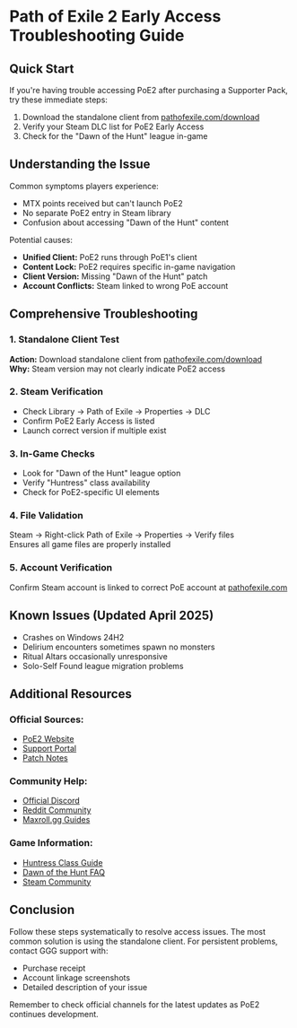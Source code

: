 # Path of Exile 2 Early Access Troubleshooting Guide

## Quick Start
If you're having trouble accessing PoE2 after purchasing a Supporter Pack, try these immediate steps:
1. Download the standalone client from [pathofexile.com/download](https://www.pathofexile.com/download)
2. Verify your Steam DLC list for PoE2 Early Access
3. Check for the "Dawn of the Hunt" league in-game

## Understanding the Issue
Common symptoms players experience:
- MTX points received but can't launch PoE2
- No separate PoE2 entry in Steam library
- Confusion about accessing "Dawn of the Hunt" content

Potential causes:
- **Unified Client:** PoE2 runs through PoE1's client
- **Content Lock:** PoE2 requires specific in-game navigation
- **Client Version:** Missing "Dawn of the Hunt" patch
- **Account Conflicts:** Steam linked to wrong PoE account

## Comprehensive Troubleshooting

### 1. Standalone Client Test
**Action:** Download standalone client from [pathofexile.com/download](https://www.pathofexile.com/download)  
**Why:** Steam version may not clearly indicate PoE2 access

### 2. Steam Verification
- Check Library → Path of Exile → Properties → DLC
- Confirm PoE2 Early Access is listed
- Launch correct version if multiple exist

### 3. In-Game Checks
- Look for "Dawn of the Hunt" league option
- Verify "Huntress" class availability
- Check for PoE2-specific UI elements

### 4. File Validation
Steam → Right-click Path of Exile → Properties → Verify files  
Ensures all game files are properly installed

### 5. Account Verification
Confirm Steam account is linked to correct PoE account at [pathofexile.com](https://www.pathofexile.com)

## Known Issues (Updated April 2025)
- Crashes on Windows 24H2
- Delirium encounters sometimes spawn no monsters
- Ritual Altars occasionally unresponsive
- Solo-Self Found league migration problems

## Additional Resources
### Official Sources:
- [PoE2 Website](https://www.pathofexile.com/pathofexile2)
- [Support Portal](https://www.pathofexile.com/support)
- [Patch Notes](https://www.pathofexile.com/forum/view-thread/3740562)

### Community Help:
- [Official Discord](https://discord.gg/pathofexile)
- [Reddit Community](https://www.reddit.com/r/pathofexile/)
- [Maxroll.gg Guides](https://maxroll.gg/poe2)

### Game Information:
- [Huntress Class Guide](https://deltiasgaming.com/path-of-exile-2-huntress-class-guide-skills-and-ascendancies/)
- [Dawn of the Hunt FAQ](https://maxroll.gg/poe2/news/dawn-of-the-hunt-faq)
- [Steam Community](https://steamcommunity.com/app/2694490/discussions/)

## Conclusion
Follow these steps systematically to resolve access issues. The most common solution is using the standalone client. For persistent problems, contact GGG support with:
- Purchase receipt
- Account linkage screenshots
- Detailed description of your issue

Remember to check official channels for the latest updates as PoE2 continues development.